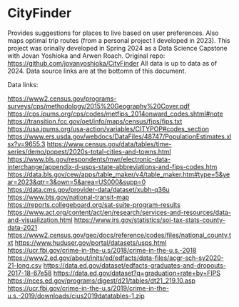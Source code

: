 # CityFinder
Provides suggestions for places to live based on user preferences. Also maps optimal trip routes (from a personal project I developed in 2023).
This project was orinally developed in Spring 2024 as a Data Science Capstone with Jovan Yoshioka and Arwen Roach. Original repo: https://github.com/jovanyoshioka/CityFinder
All data is up to data as of 2024. Data source links are at the bottomn of this document.


Data links:

https://www2.census.gov/programs-surveys/cps/methodology/2015%20Geography%20Cover.pdf 
https://cps.ipums.org/cps/codes/metfips_2014onward_codes.shtml#note 
https://transition.fcc.gov/oet/info/maps/census/fips/fips.txt
https://usa.ipums.org/usa-action/variables/CITYPOP#codes_section
https://www.ers.usda.gov/webdocs/DataFiles/48747/PopulationEstimates.xlsx?v=9655.3
https://www.census.gov/data/tables/time-series/demo/popest/2020s-total-cities-and-towns.html
https://www.bls.gov/respondents/mwr/electronic-data-interchange/appendix-d-usps-state-abbreviations-and-fips-codes.htm
https://data.bls.gov/cew/apps/table_maker/v4/table_maker.htm#type=5&year=2023&qtr=3&own=5&area=US000&supp=0
https://data.cms.gov/provider-data/dataset/xubh-q36u
https://www.bts.gov/national-transit-map
https://reports.collegeboard.org/sat-suite-program-results
https://www.act.org/content/act/en/research/services-and-resources/data-and-visualization.html
https://www.irs.gov/statistics/soi-tax-stats-county-data-2021    
https://www2.census.gov/geo/docs/reference/codes/files/national_county.txt
https://www.huduser.gov/portal/datasets/usps.html
https://ucr.fbi.gov/crime-in-the-u.s/2018/crime-in-the-u.s.-2018
https://www2.ed.gov/about/inits/ed/edfacts/data-files/acgr-sch-sy2020-21-long.csv
https://data.ed.gov/dataset/edfacts-graduates-and-dropouts-2017-18-67e58
https://data.ed.gov/dataset?q=graduation+rate+by+FIPS
https://nces.ed.gov/programs/digest/d21/tables/dt21_219.10.asp
https://ucr.fbi.gov/crime-in-the-u.s/2019/crime-in-the-u.s.-2019/downloads/cius2019datatables-1.zip
